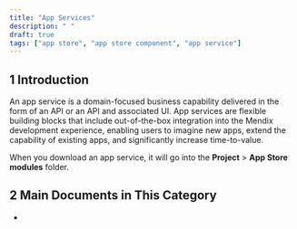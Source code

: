 ```yaml
---
title: "App Services"
description: " "
draft: true 
tags: ["app store", "app store component", "app service"]
---
```


## 1 Introduction

An app service is a domain-focused business capability delivered in the form of an API or an API and associated UI. App services are flexible building blocks that include out-of-the-box integration into the Mendix development experience, enabling users to imagine new apps, extend the capability of existing apps, and significantly increase time-to-value.

When you download an app service, it will go into the **Project** > **App Store modules** folder.

## 2 Main Documents in This Category

* 